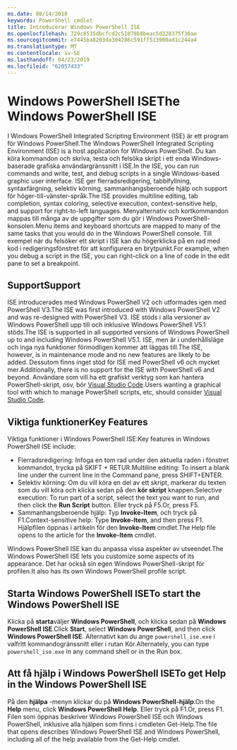```yaml
---
ms.date: 08/14/2018
keywords: PowerShell cmdlet
title: Introducerar Windows PowerShell ISE
ms.openlocfilehash: 729c8535dbcfcd2c51070b8beac5d328375f36ae
ms.sourcegitcommit: e7445ba8203da304286c591ff513900ad1c244a4
ms.translationtype: MT
ms.contentlocale: sv-SE
ms.lasthandoff: 04/23/2019
ms.locfileid: "62057433"
---
```

# <a name="the-windows-powershell-ise"></a><span data-ttu-id="0224a-103">Windows PowerShell ISE</span><span class="sxs-lookup"><span data-stu-id="0224a-103">The Windows PowerShell ISE</span></span>

<span data-ttu-id="0224a-104">I Windows PowerShell Integrated Scripting Environment (ISE) är ett program för Windows PowerShell.</span><span class="sxs-lookup"><span data-stu-id="0224a-104">The Windows PowerShell Integrated Scripting Environment (ISE) is a host application for Windows PowerShell.</span></span> <span data-ttu-id="0224a-105">Du kan köra kommandon och skriva, testa och felsöka skript i ett enda Windows-baserade grafiska användargränssnitt i ISE.</span><span class="sxs-lookup"><span data-stu-id="0224a-105">In the ISE, you can run commands and write, test, and debug scripts in a single Windows-based graphic user interface.</span></span> <span data-ttu-id="0224a-106">ISE ger flerradsredigering, tabbifyllning, syntaxfärgning, selektiv körning, sammanhangsberoende hjälp och support för höger-till-vänster-språk.</span><span class="sxs-lookup"><span data-stu-id="0224a-106">The ISE provides multiline editing, tab completion, syntax coloring, selective execution, context-sensitive help, and support for right-to-left languages.</span></span> <span data-ttu-id="0224a-107">Menyalternativ och kortkommandon mappas till många av de uppgifter som du gör i Windows PowerShell-konsolen.</span><span class="sxs-lookup"><span data-stu-id="0224a-107">Menu items and keyboard shortcuts are mapped to many of the same tasks that you would do in the Windows PowerShell console.</span></span> <span data-ttu-id="0224a-108">Till exempel när du felsöker ett skript i ISE kan du högerklicka på en rad med kod i redigeringsfönstret för att konfigurera en brytpunkt.</span><span class="sxs-lookup"><span data-stu-id="0224a-108">For example, when you debug a script in the ISE, you can right-click on a line of code in the edit pane to set a breakpoint.</span></span>

## <a name="support"></a><span data-ttu-id="0224a-109">Support</span><span class="sxs-lookup"><span data-stu-id="0224a-109">Support</span></span>

<span data-ttu-id="0224a-110">ISE introducerades med Windows PowerShell V2 och utformades igen med PowerShell V3.</span><span class="sxs-lookup"><span data-stu-id="0224a-110">The ISE was first introduced with Windows PowerShell V2 and was re-designed with PowerShell V3.</span></span> <span data-ttu-id="0224a-111">ISE stöds i alla versioner av Windows PowerShell upp till och inklusive Windows PowerShell V5.1 stöds.</span><span class="sxs-lookup"><span data-stu-id="0224a-111">The ISE is supported in all supported versions of Windows PowerShell up to and including Windows PowerShell V5.1.</span></span> <span data-ttu-id="0224a-112">ISE, men är i underhållsläge och inga nya funktioner förmodligen kommer att läggas till.</span><span class="sxs-lookup"><span data-stu-id="0224a-112">The ISE, however, is in maintenance mode and no new features are likely to be added.</span></span>
<span data-ttu-id="0224a-113">Dessutom finns inget stöd för ISE med PowerShell v6 och mycket mer.</span><span class="sxs-lookup"><span data-stu-id="0224a-113">Additionally, there is no support for the ISE with PowerShell v6 and beyond.</span></span> <span data-ttu-id="0224a-114">Användare som vill ha ett grafiskt verktyg som kan hantera PowerShell-skript, osv, bör [Visual Studio Code](https://code.visualstudio.com/).</span><span class="sxs-lookup"><span data-stu-id="0224a-114">Users wanting a graphical tool with which to manage PowerShell scripts, etc, should consider [Visual Studio Code](https://code.visualstudio.com/).</span></span>

## <a name="key-features"></a><span data-ttu-id="0224a-115">Viktiga funktioner</span><span class="sxs-lookup"><span data-stu-id="0224a-115">Key Features</span></span>

<span data-ttu-id="0224a-116">Viktiga funktioner i Windows PowerShell ISE:</span><span class="sxs-lookup"><span data-stu-id="0224a-116">Key features in Windows PowerShell ISE include:</span></span>

- <span data-ttu-id="0224a-117">Flerradsredigering: Infoga en tom rad under den aktuella raden i fönstret kommandot, trycka på SKIFT + RETUR.</span><span class="sxs-lookup"><span data-stu-id="0224a-117">Multiline editing: To insert a blank line under the current line in the Command pane, press SHIFT+ENTER.</span></span>
- <span data-ttu-id="0224a-118">Selektiv körning: Om du vill köra en del av ett skript, markerar du texten som du vill köra och klicka sedan på den **kör skript** knappen.</span><span class="sxs-lookup"><span data-stu-id="0224a-118">Selective execution: To run part of a script, select the text you want to run, and then click the **Run Script** button.</span></span> <span data-ttu-id="0224a-119">Eller tryck på F5.</span><span class="sxs-lookup"><span data-stu-id="0224a-119">Or, press F5.</span></span>
- <span data-ttu-id="0224a-120">Sammanhangsberoende hjälp: Typ **Invoke-Item**, och tryck på F1.</span><span class="sxs-lookup"><span data-stu-id="0224a-120">Context-sensitive help: Type **Invoke-Item**, and then press F1.</span></span> <span data-ttu-id="0224a-121">Hjälpfilen öppnas i artikeln för den **Invoke-Item** cmdlet.</span><span class="sxs-lookup"><span data-stu-id="0224a-121">The Help file opens to the article for the **Invoke-Item** cmdlet.</span></span>

<span data-ttu-id="0224a-122">Windows PowerShell ISE kan du anpassa vissa aspekter av utseendet.</span><span class="sxs-lookup"><span data-stu-id="0224a-122">The Windows PowerShell ISE lets you customize some aspects of its appearance.</span></span> <span data-ttu-id="0224a-123">Det har också sin egen Windows PowerShell-skript för profilen.</span><span class="sxs-lookup"><span data-stu-id="0224a-123">It also has its own Windows PowerShell profile script.</span></span>

## <a name="to-start-the-windows-powershell-ise"></a><span data-ttu-id="0224a-124">Starta Windows PowerShell ISE</span><span class="sxs-lookup"><span data-stu-id="0224a-124">To start the Windows PowerShell ISE</span></span>

<span data-ttu-id="0224a-125">Klicka på **starta**väljer **Windows PowerShell**, och klicka sedan på **Windows PowerShell ISE**.</span><span class="sxs-lookup"><span data-stu-id="0224a-125">Click **Start**, select **Windows PowerShell**, and then click **Windows PowerShell ISE**.</span></span>
<span data-ttu-id="0224a-126">Alternativt kan du ange `powershell_ise.exe` i valfritt kommandogränssnitt eller i rutan Kör.</span><span class="sxs-lookup"><span data-stu-id="0224a-126">Alternately, you can type `powershell_ise.exe` in any command shell or in the Run box.</span></span>

## <a name="to-get-help-in-the-windows-powershell-ise"></a><span data-ttu-id="0224a-127">Att få hjälp i Windows PowerShell ISE</span><span class="sxs-lookup"><span data-stu-id="0224a-127">To get Help in the Windows PowerShell ISE</span></span>

<span data-ttu-id="0224a-128">På den **hjälpa** -menyn klickar du på **Windows PowerShell-hjälp**.</span><span class="sxs-lookup"><span data-stu-id="0224a-128">On the **Help** menu, click **Windows PowerShell Help**.</span></span> <span data-ttu-id="0224a-129">Eller tryck på F1.</span><span class="sxs-lookup"><span data-stu-id="0224a-129">Or, press F1.</span></span> <span data-ttu-id="0224a-130">Filen som öppnas beskriver Windows PowerShell ISE och Windows PowerShell, inklusive alla hjälpen som finns i cmdleten Get-Help.</span><span class="sxs-lookup"><span data-stu-id="0224a-130">The file that opens describes Windows PowerShell ISE and Windows PowerShell, including all of the help available from the Get-Help cmdlet.</span></span>
